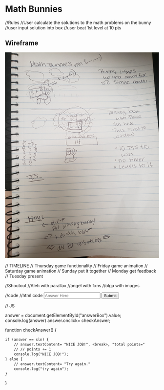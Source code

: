 # Math Bunnies

//Rules
//User calculate the solutions to the math problems on the bunny
//user input solution into box
//user beat 1st level at 10 pts


## Wireframe
![wireframe](https://github.com/devMorgan799/MathBunniesGame/blob/master/images/bunny%20game.jpg)

// TIMELINE
//  Thursday game functionality
//  Friday game animation
//  Saturday game animation
//  Sunday put it together
//  Monday get feedback
//  Tuesday present


//Shoutout
//Aleh with parallax
//angel with fxns
//olga with images

//code
//html code
 <input id = "answerBox" placeholder="Answer Here"></input>
        <button value = 'send' id = "submit" onclick="checkAnswer()">Submit</button>

// JS

answer = document.getElementById("answerBox").value;
console.log(answer)
answer.onclick= checkAnswer;

function checkAnswer() {

    if (answer == sln) {
        // answer.textContent= "NICE JOB!", <break>, "total points="
        // // points += 1
        console.log("NICE JOB!");
    } else {
        // answer.textContent= "Try again."
        console.log("try again");
    }
}


